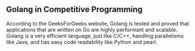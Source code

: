 ## Golang in Competitive Programming 

According to the GeeksForGeeks website, Golang is tested and proved that applications that are written on Go are highly performant and scalable. Golang is a very efficient language, just like C/C++, handling parallelisms like Java, and has easy code readability like Python and pearl.